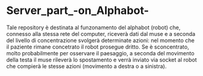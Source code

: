 # Server_part_-on_Alphabot-
Tale repository è destinata al funzonamento del alphabot (robot) che, connesso alla stessa rete del computer, riceverà dati dal muse e a seconda del livello di concentrazione svolgerà determinate azioni: nel momento che il paziente rimane concetrato il robot prosegue dritto. Se è sconcentrato, molto probabilmente per osservare il paesaggio, a seconda del movimento della testa il muse rileverà lo spostamento e verrà inviato via socket al robot che compierà le stesse azioni (movimento a destra o a sinistra).
